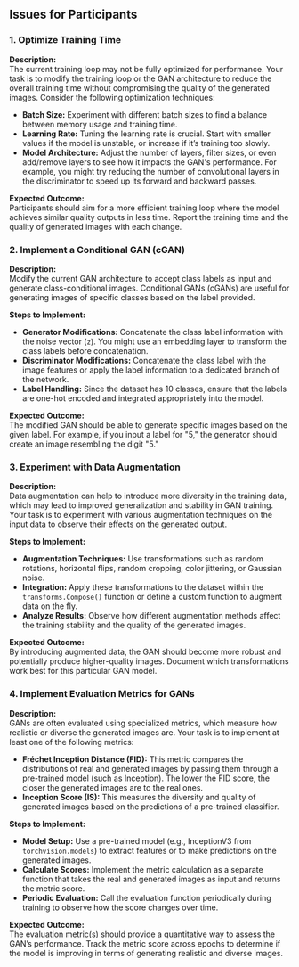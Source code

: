 ## Issues for Participants

### 1. Optimize Training Time
   **Description:**  
   The current training loop may not be fully optimized for performance. Your task is to modify the training loop or the GAN architecture to reduce the overall training time without compromising the quality of the generated images. Consider the following optimization techniques:
   - **Batch Size:** Experiment with different batch sizes to find a balance between memory usage and training time.
   - **Learning Rate:** Tuning the learning rate is crucial. Start with smaller values if the model is unstable, or increase if it’s training too slowly.
   - **Model Architecture:** Adjust the number of layers, filter sizes, or even add/remove layers to see how it impacts the GAN's performance. For example, you might try reducing the number of convolutional layers in the discriminator to speed up its forward and backward passes.

   **Expected Outcome:**  
   Participants should aim for a more efficient training loop where the model achieves similar quality outputs in less time. Report the training time and the quality of generated images with each change.

### 2. Implement a Conditional GAN (cGAN)
   **Description:**  
   Modify the current GAN architecture to accept class labels as input and generate class-conditional images. Conditional GANs (cGANs) are useful for generating images of specific classes based on the label provided.
   
   **Steps to Implement:**
   - **Generator Modifications:** Concatenate the class label information with the noise vector (`z`). You might use an embedding layer to transform the class labels before concatenation.
   - **Discriminator Modifications:** Concatenate the class label with the image features or apply the label information to a dedicated branch of the network.
   - **Label Handling:** Since the dataset has 10 classes, ensure that the labels are one-hot encoded and integrated appropriately into the model.
   
   **Expected Outcome:**  
   The modified GAN should be able to generate specific images based on the given label. For example, if you input a label for "5," the generator should create an image resembling the digit "5."

### 3. Experiment with Data Augmentation
   **Description:**  
   Data augmentation can help to introduce more diversity in the training data, which may lead to improved generalization and stability in GAN training. Your task is to experiment with various augmentation techniques on the input data to observe their effects on the generated output.
   
   **Steps to Implement:**
   - **Augmentation Techniques:** Use transformations such as random rotations, horizontal flips, random cropping, color jittering, or Gaussian noise.
   - **Integration:** Apply these transformations to the dataset within the `transforms.Compose()` function or define a custom function to augment data on the fly.
   - **Analyze Results:** Observe how different augmentation methods affect the training stability and the quality of the generated images.
   
   **Expected Outcome:**  
   By introducing augmented data, the GAN should become more robust and potentially produce higher-quality images. Document which transformations work best for this particular GAN model.

### 4. Implement Evaluation Metrics for GANs
   **Description:**  
   GANs are often evaluated using specialized metrics, which measure how realistic or diverse the generated images are. Your task is to implement at least one of the following metrics: 
   
   - **Fréchet Inception Distance (FID):** This metric compares the distributions of real and generated images by passing them through a pre-trained model (such as Inception). The lower the FID score, the closer the generated images are to the real ones.
   - **Inception Score (IS):** This measures the diversity and quality of generated images based on the predictions of a pre-trained classifier.
   
   **Steps to Implement:**
   - **Model Setup:** Use a pre-trained model (e.g., InceptionV3 from `torchvision.models`) to extract features or to make predictions on the generated images.
   - **Calculate Scores:** Implement the metric calculation as a separate function that takes the real and generated images as input and returns the metric score. 
   - **Periodic Evaluation:** Call the evaluation function periodically during training to observe how the score changes over time.
   
   **Expected Outcome:**  
   The evaluation metric(s) should provide a quantitative way to assess the GAN’s performance. Track the metric score across epochs to determine if the model is improving in terms of generating realistic and diverse images.
